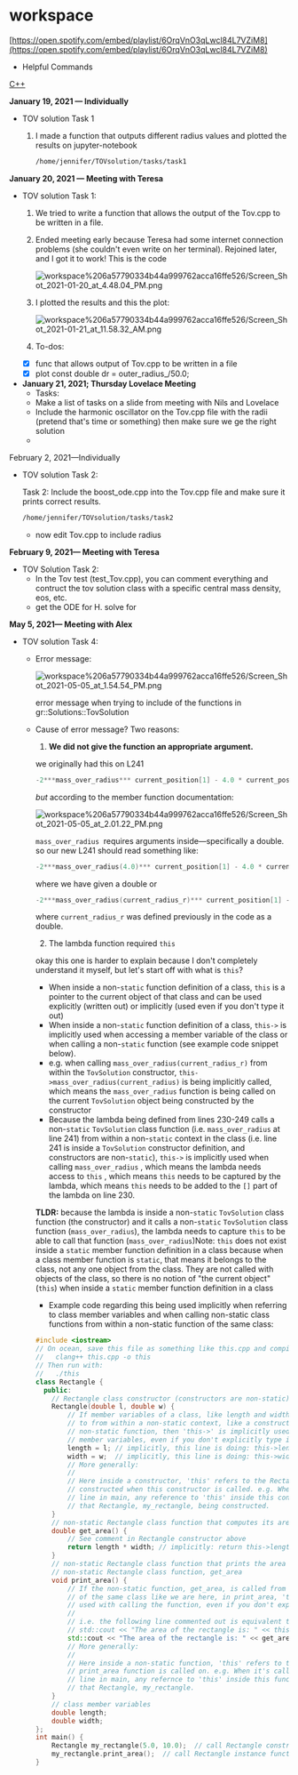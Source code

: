 # workspace

[https://open.spotify.com/embed/playlist/6OrqVnO3qLwcl84L7VZiM8](https://open.spotify.com/embed/playlist/6OrqVnO3qLwcl84L7VZiM8)

- Helpful Commands

[C++](https://www.notion.so/C-6972b805fcca48cea64d3d72cbbe809b)

**January 19, 2021 — Individually**

- TOV solution Task 1
    1. I made a function that outputs different radius values and plotted the results on jupyter-notebook 

        ```bash
        /home/jennifer/TOVsolution/tasks/task1
        ```

**January 20, 2021 — Meeting with Teresa**

- TOV solution Task 1:
    1. We tried to write a function that allows the output of the Tov.cpp to be written in a file.
    2. Ended meeting early because Teresa had some internet connection problems (she couldn't even write on her terminal). Rejoined later, and I got it to work! This is the code

        ![workspace%206a57790334b44a999762acca16ffe526/Screen_Shot_2021-01-20_at_4.48.04_PM.png](workspace%206a57790334b44a999762acca16ffe526/Screen_Shot_2021-01-20_at_4.48.04_PM.png)

    3. I plotted the results and this the plot:

        ![workspace%206a57790334b44a999762acca16ffe526/Screen_Shot_2021-01-21_at_11.58.32_AM.png](workspace%206a57790334b44a999762acca16ffe526/Screen_Shot_2021-01-21_at_11.58.32_AM.png)

    4. To-dos:
    - [x]  func that allows output of Tov.cpp to be written in a file
    - [x]  plot const double dr = outer_radius_/50.0;
- **January 21, 2021; Thursday Lovelace Meeting**
    - Tasks:
    - Make a list of tasks on a slide from meeting with Nils and Lovelace
    - Include the harmonic oscillator on the Tov.cpp file with the radii (pretend that's time or something) then make sure we ge the right solution
    - 

February 2, 2021—Individually

- TOV solution Task 2:

    Task 2: Include the boost_ode.cpp into the Tov.cpp file and make sure it prints correct results. 

    ```bash
    /home/jennifer/TOVsolution/tasks/task2
    ```

    - now edit Tov.cpp to include radius

**February 9, 2021— Meeting with Teresa**

- TOV Solution Task 2:
    - In the Tov test (test_Tov.cpp), you can comment everything and contruct the tov solution class with a specific central mass density, eos, etc.
    - get the ODE for H. solve for

**May 5, 2021— Meeting with Alex**

- TOV solution Task 4:
    - Error message:

        ![workspace%206a57790334b44a999762acca16ffe526/Screen_Shot_2021-05-05_at_1.54.54_PM.png](workspace%206a57790334b44a999762acca16ffe526/Screen_Shot_2021-05-05_at_1.54.54_PM.png)

        error message when trying to include of the functions in gr::Solutions::TovSolution

    - Cause of error message? Two reasons:
        1. **We did not give the function an appropriate argument.**

        we originally had this on L241

        ```cpp
        -2***mass_over_radius*** current_position[1] - 4.0 * current_position[0];
        ```

        *but* according to the member function documentation:

        ![workspace%206a57790334b44a999762acca16ffe526/Screen_Shot_2021-05-05_at_2.01.22_PM.png](workspace%206a57790334b44a999762acca16ffe526/Screen_Shot_2021-05-05_at_2.01.22_PM.png)

        `mass_over_radius`  requires arguments inside—specifically a double. so our new L241 should read something like:

        ```cpp
        -2***mass_over_radius(4.0)*** current_position[1] - 4.0 * current_position[0];
        ```

        where we have given a double or 

        ```cpp
        -2***mass_over_radius(current_radius_r)*** current_position[1] - 4.0 * current_position[0];
        ```

        where `current_radius_r` was defined previously in the code as a double.

        2. The lambda function required `this` 

        okay this one is harder to explain because I don't completely understand it myself, but let's start off with what is `this`?

        - When inside a non-`static` function definition of a class, `this` is a pointer to the current object of that class and can be used explicitly (written out) or implicitly (used even if you don't type it out)
        - When inside a non-`static` function definition of a class, `this->` is implicitly used when accessing a member variable of the class or when calling a non-`static` function (see example code snippet below).
        - e.g. when calling `mass_over_radius(current_radius_r)` from within the `TovSolution` constructor, `this->mass_over_radius(current_radius)` is being implicitly called, which means the `mass_over_radius` function is being called on the current `TovSolution` object being constructed by the constructor
        - Because the lambda being defined from lines 230-249 calls a non-`static` `TovSolution` class function (i.e. `mass_over_radius` at line 241) from within a non-`static` context in the class (i.e. line 241 is inside a `TovSolution` constructor definition, and constructors are non-`static`), `this->` is implicitly used when calling `mass_over_radius` , which means the lambda needs access to `this` , which means `this` needs to be captured by the lambda, which means `this` needs to be added to the `[]` part of the lambda on line 230.

        **TLDR:** because the lambda is inside a non-`static` `TovSolution` class function (the constructor) and it calls a non-`static` `TovSolution` class function (`mass_over_radius`), the lambda needs to capture `this` to be able to call that function (`mass_over_radius`)Note: `this` does not exist inside a `static` member function definition in a class because when a class member function is `static`, that means it belongs to the class, not any one object from the class. They are not called with objects of the class, so there is no notion of "the current object" (`this`) when inside a `static` member function definition in a class

        - Example code regarding this being used implicitly when referring to class member variables and when calling non-static class functions from within a non-static function of the same class:

        ```cpp
        #include <iostream>
        // On ocean, save this file as something like this.cpp and compile it with:
        //   clang++ this.cpp -o this
        // Then run with:
        //   ./this
        class Rectangle {
          public:
            // Rectangle class constructor (constructors are non-static)
            Rectangle(double l, double w) {
                // If member variables of a class, like length and width here, are referred
                // to from within a non-static context, like a constructor (here) or a
                // non-static function, then 'this->' is implicitly used when using those
                // member variables, even if you don't explicitly type it out:
                length = l; // implicitly, this line is doing: this->length = l;
                width = w;  // implicitly, this line is doing: this->width = w;
                // More generally:
                //
                // Here inside a constructor, 'this' refers to the Rectangle object being
                // constructed when this constructor is called. e.g. When it's called in the first
                // line in main, any reference to 'this' inside this constructor will refer to
                // that Rectangle, my_rectangle, being constructed.
            }
            // non-static Rectangle class function that computes its area
            double get_area() {
                // See comment in Rectangle constructor above
                return length * width; // implicitly: return this->length * this->width;
            }
            // non-static Rectangle class function that prints the area by calling the
            // non-static Rectangle class function, get_area
            void print_area() {
                // If the non-static function, get_area, is called from within a non-static
                // of the same class like we are here, in print_area, 'this->' is implicitly
                // used with calling the function, even if you don't explicitly type it out.
                //
                // i.e. the following line commented out is equivalent to the one below it:
                // std::cout << "The area of the rectangle is: " << this->get_area() << std::endl;
                std::cout << "The area of the rectangle is: " << get_area() << std::endl;
                // More generally:
                //
                // Here inside a non-static function, 'this' refers to the Rectangle that this
                // print_area function is called on. e.g. When it's called in the second
                // line in main, any refernce to 'this' inside this function will refer to
                // that Rectangle, my_rectangle.
            }
            // class member variables
            double length;
            double width;
        };
        int main() {
            Rectangle my_rectangle(5.0, 10.0);  // call Rectangle constructor to construct Rectangle object
            my_rectangle.print_area();  // call Rectangle instance function (non-static function) that prints its area
        }
        ```